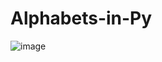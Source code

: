 # Alphabets-in-Py

![image](https://github.com/AnubhavKumarGupta/Alphabets-in-Py/assets/122034618/3cae4046-91a0-49bc-9ed0-511046d45cef)
